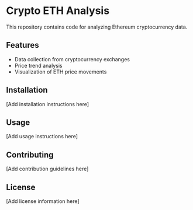 # Crypto ETH Analysis

This repository contains code for analyzing Ethereum cryptocurrency data.

## Features
- Data collection from cryptocurrency exchanges
- Price trend analysis
- Visualization of ETH price movements

## Installation
[Add installation instructions here]

## Usage
[Add usage instructions here]

## Contributing
[Add contribution guidelines here]

## License
[Add license information here]
